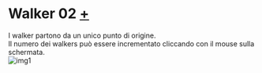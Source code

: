 # Walker 02 [+](https://editor.p5js.org/alesi.roberto@gmail.com/full/UiPVGFrXP)
I walker partono da un unico punto di origine.  
Il numero dei walkers può essere incrementato cliccando con il mouse sulla schermata.  
![img1]()
